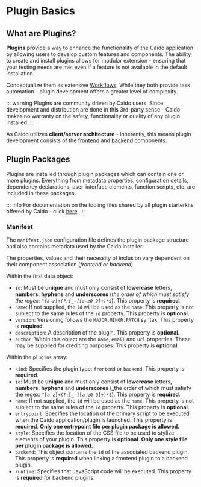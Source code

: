 # Plugin Basics

## What are Plugins?

**Plugins** provide a way to enhance the functionality of the Caido application by allowing users to develop custom features and components. The ability to create and install plugins allows for modular extension - ensuring that your testing needs are met even if a feature is not available in the default installation.

Conceptualize them as extensive [Workflows](/concepts/essentials/workflows.md). While they both provide task automation - plugin development offers a greater level of complexity.

::: warning
Plugins are community driven by Caido users. Since development and distribution are done in this 3rd-party sense - Caido makes no warranty on the safety, functionality or quality of any plugin installed.
:::

As Caido utilizes **client/server architecture** - inherently, this means plugin development consists of the [frontend](/concepts/plugins/frontend.md) and [backend](/concepts/plugins/backend.md) components.

## Plugin Packages

Plugins are installed through plugin packages which can contain one or more plugins. Everything from metadata properties, configuration details, dependency declarations, user-interface elements, function scripts, etc. are included in these packages.

::: info
For documentation on the tooling files shared by all plugin starterkits offered by Caido - click [here](/concepts/plugins/plugin_tooling.md).
:::

### Manifest

The `manifest.json` configuration file defines the plugin package structure and also contains metadata used by the Caido installer.

The properties, values and their necessity of inclusion vary dependent on their component association (_frontend or backend_).

Within the first data object:

- `id`: Must be **unique** and must only consist of **lowercase** letters, **numbers**, **hyphens** and **underscores** (_the order of which must satisfy the regex: `^[a-z]+(?:[_-][a-z0-9]+)*$`_). This property is **required**.
- `name`: If not supplied, the `id` will be used as the `name`. This property is not subject to the same rules of the `id` property. This property is **optional**.
- `version`: Versioning follows the `MAJOR.MINOR.PATCH` syntax. This property is **required**.
- `description`: A description of the plugin. This property is **optional**.
- `author`: Within this object are the `name`, `email` and `url` properties. These may be supplied for crediting purposes. This property is **optional**.

Within the `plugins` array:

- `kind`: Specifies the plugin type: `frontend` or `backend`. This property is **required**.
- `id`: Must be **unique** and must only consist of **lowercase** letters, **numbers**, **hyphens** and **underscores** (_the order of which must satisfy the regex: `^[a-z]+(?:[_-][a-z0-9]+)*$`). This property is **required**.
- `name`: If not supplied, the `id` will be used as the `name`. This property is not subject to the same rules of the `id` property. This property is **optional**.
- `entrypoint`: Specifies the location of the primary script to be executed when the Caido application/plugin is launched. This property is **required**. **Only one entrypoint file per plugin package is allowed.**
- `style`: Specifies the location of the CSS file to be used to stylize elements of your plugin. This property is **optional**. **Only one style file per plugin package is allowed.**
- `backend`: This object contains the `id` of the associated backend plugin. This property is **required** when linking a frontend plugin to a backend plugin.
- `runtime`: Specifies that JavaScript code will be executed. This property is **required** for backend plugins.
